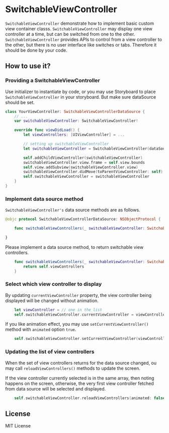 # SwitchableViewController

`SwitchableViewController` demonstrate how to implement basic custom view container classs.  `SwitchableViewController` may display one view controller at a time, but can be switched from one to the other.  `SwitchableViewController` provides APIs to control from a view controller to the other, but there is no user interface like switches or tabs. Therefore it should be done by your code.


## How to use it?

### Providing a SwitchableViewController

Use initializer to instantiate by code, or you may use Storyboard to place `SwitchableViewController` in your storyboard.  But make sure dataSource should be set.

```.swift
class YourViewController: SwitchableViewControllerDataSource {
	// ...
	var switchableViewController: SwitchableViewController!

	override func viewDidLoad() {
		let viewControllers: [UIViewController] = ...

		// setting up switchableViewController
		let switchableViewController = SwitchableViewController(dataSource: self)

		self.addChildViewController(switchableViewController)
		switchableViewController.view.frame = self.view.bounds
		self.view.addSubview(switchableViewController.view)
		switchableViewController.didMove(toParentViewController: self)
		self.switchableViewController = switchableViewController
	}
}
```

### Implement data source method

`SwitchableViewController's` data source methods are as follows.

```.swift
@objc protocol SwitchableViewControllerDataSource: NSObjectProtocol {

	func switchableViewControllers(_ switchableViewController: SwitchableViewController) -> [UIViewController]

}
```

Please implement a data source method, to return switchable view controllers.

```.swift
	func switchableViewControllers(_ switchableViewController: SwitchableViewController) -> [UIViewController] {
		return self.viewControllers
	}

```

### Select which view controller to display

By updating `currentViewController` property, the view controller being displayed will be changed without animation.


```.swift
	let viewController = // one in the list
	self.switchableViewController.currentViewController = viewController
```

If you like animation effect, you may use `setCurrentViewController()` method with `animated` option `true`.

```.swift
	self.switchableViewController.setCurrentViewController(viewController, animated: true)
```

### Updating the list of view controllers

When the set of view controllers returns for the data source changed, ou may call `reloadViewControllers()` methods to update the screen.

If the view controller currently selected is in the same array, then noting happens on the screen, otherwise, the very first view controller fetched from data source will be selected and displayed.


```.swift
	self.switchableViewController.reloadViewControllers(animated: false)
```

## License

MIT License








